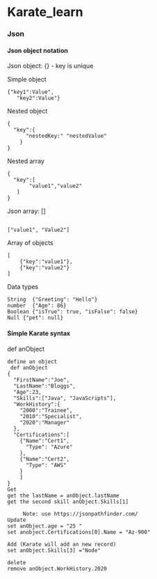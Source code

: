 # Karate_learn
### Json
#### Json object notation
<p>Json object: {} - key is unique </p>

Simple object
```
{"key1":Value",
   "key2":Value"}
```

Nested object
```
{ 
  "key":{
      "nestedKey:" "nestedValue"
    }
}
```

Nested array
```
{ 
  "key":[
       "value1","value2"
   ]
}
```
Json array: []

```

["value1", "Value2"]
```
Array of objects
```
[
    {"key":"value1"},
    {"key":"value2"}
]
```
Data types
````
String  {"Greeting": "Hello"}
number  {"Age": 86}
Boolean {"isTrue": true, "isFalse": false}
Null {"pet": null}
````

####  Simple Karate syntax 
def anObject
````
define an object 
 def anObject
{
  "FirstName":"Joe",
  "LastName":"Bloggs",
  "Age":23,
  "Skills":["Java", "JavaScripts"],
  "WorkHistory":{
    "2000":"Trainee",
    "2010":"Specialist",
    "2020":"Manager"  
  },
  "Certifications":[
    {"Name":"Cert1",
      "Type": "Azure"
    },
    {"Name":"Cert2",
      "Type": "AWS"
    }
    ]
}
Get
get the lastName = anObject.lastName
get the second skill anObject.Skills[1]

     Note: use https://jsonpathfinder.com/
Update
set anObject.age = "25 " 
set anobject.Certifications[0].Name = "Az-900"

Add (Karate will add an new record)
set anObject.Skills[3] ="Node"

delete
remove anObject.WorkHistory.2020
````
